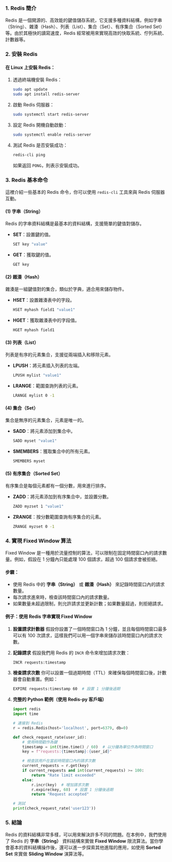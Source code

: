 ### 1. **Redis 簡介**

Redis 是一個開源的、高效能的鍵值儲存系統，它支援多種資料結構，例如字串（String）、雜湊（Hash）、列表（List）、集合（Set）、有序集合（Sorted Set）等。由於其極快的讀寫速度，Redis 經常被用來實現高效的快取系統、佇列系統、計數器等。

### 2. **安裝 Redis**

#### 在 Linux 上安裝 Redis：
1. 透過終端機安裝 Redis：
   ```bash
   sudo apt update
   sudo apt install redis-server
   ```

2. 啟動 Redis 伺服器：
   ```bash
   sudo systemctl start redis-server
   ```

3. 設定 Redis 開機自動啟動：
   ```bash
   sudo systemctl enable redis-server
   ```

4. 測試 Redis 是否安裝成功：
   ```bash
   redis-cli ping
   ```
   如果返回 `PONG`，則表示安裝成功。


### 3. **Redis 基本命令**

這裡介紹一些基本的 Redis 命令，你可以使用 `redis-cli` 工具來與 Redis 伺服器互動。

#### (1) 字串（String）
Redis 的字串資料結構是最基本的資料結構，支援簡單的鍵值對儲存。

- **SET**：設置鍵的值。
  ```bash
  SET key "value"
  ```
- **GET**：獲取鍵的值。
  ```bash
  GET key
  ```

#### (2) 雜湊（Hash）
雜湊是一組鍵值對的集合，類似於字典，適合用來儲存物件。

- **HSET**：設置雜湊表中的字段。
  ```bash
  HSET myhash field1 "value1"
  ```
- **HGET**：獲取雜湊表中的字段值。
  ```bash
  HGET myhash field1
  ```

#### (3) 列表（List）
列表是有序的元素集合，支援從兩端插入和移除元素。

- **LPUSH**：將元素插入列表的左端。
  ```bash
  LPUSH mylist "value1"
  ```
- **LRANGE**：範圍查詢列表的元素。
  ```bash
  LRANGE mylist 0 -1
  ```

#### (4) 集合（Set）
集合是無序的元素集合，元素是唯一的。

- **SADD**：將元素添加到集合中。
  ```bash
  SADD myset "value1"
  ```
- **SMEMBERS**：獲取集合中的所有元素。
  ```bash
  SMEMBERS myset
  ```

#### (5) 有序集合（Sorted Set）
有序集合是每個元素都有一個分數，用來進行排序。

- **ZADD**：將元素添加到有序集合中，並設置分數。
  ```bash
  ZADD myzset 1 "value1"
  ```
- **ZRANGE**：按分數範圍查詢有序集合的元素。
  ```bash
  ZRANGE myzset 0 -1
  ```

### 4. **實現 Fixed Window 算法**

Fixed Window 是一種用於流量控制的算法，可以限制在固定時間窗口內的請求數量。例如，假設在 1 分鐘內只能處理 100 個請求，超過 100 個請求會被拒絕。

#### 步驟：
- 使用 Redis 中的 **字串（String）** 或 **雜湊（Hash）** 來記錄時間窗口內的請求數量。
- 每次請求進來時，檢查該時間窗口內的請求數量。
- 如果數量未超過限制，則允許請求並更新計數；如果數量超過，則拒絕請求。

#### 例子：使用 Redis 字串實現 Fixed Window

1. **設置請求計數器**
   假設你設置了一個時間窗口為 1 分鐘，並且每個時間窗口最多可以有 100 次請求，這樣我們可以用一個字串來儲存該時間窗口內的請求次數。

2. **記錄請求**
   假設我們用 Redis 的 `INCR` 命令來增加請求次數：
   ```bash
   INCR requests:timestamp
   ```

3. **檢查請求次數**
   你可以設置一個過期時間（TTL）來確保每個時間窗口後，計數器會自動重置。例如：
   ```bash
   EXPIRE requests:timestamp 60  # 設置 1 分鐘後過期
   ```

4. **完整的 Python 範例（使用 Redis-py 客戶端）**

   ```python
   import redis
   import time

   # 連接到 Redis
   r = redis.Redis(host='localhost', port=6379, db=0)

   def check_request_rate(user_id):
       # 使用時間戳作為鍵
       timestamp = int(time.time() / 60)  # 以分鐘為單位作為時間窗口
       key = f"requests:{timestamp}:{user_id}"

       # 檢查該用戶在當前時間窗口內的請求次數
       current_requests = r.get(key)
       if current_requests and int(current_requests) >= 100:
           return "Rate limit exceeded"
       else:
           r.incr(key)  # 增加請求次數
           r.expire(key, 60)  # 設置 1 分鐘後過期
           return "Request accepted"

   # 測試
   print(check_request_rate('user123'))
   ```

### 5. **結論**
Redis 的資料結構非常多樣，可以用來解決許多不同的問題。在本例中，我們使用了 Redis 的 **字串（String）** 資料結構來實做 **Fixed Window** 限流算法。當你學會基本的資料結構操作後，還可以進一步探索其他進階的應用，如使用 **Sorted Set** 來實做 **Sliding Window** 演算法等。

